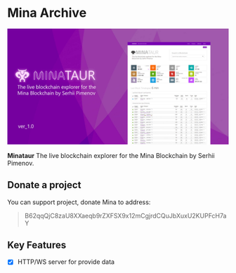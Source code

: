 # Mina Archive

<p align="center">
<img src="minataur-banner.jpg"/>
</p>

**Minataur** The live blockchain explorer for the Mina Blockchain by Serhii Pimenov.

## Donate a project
You can support project, donate Mina to address:
> B62qqQjC8zaU8XXaeqb9rZXFSX9x12mCgjrdCQuJbXuxU2KUPFcH7aY

## Key Features
+ [x] HTTP/WS server for provide data